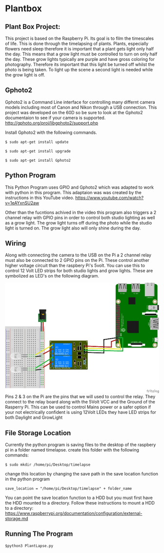 # Plantbox
## Plant Box Project:
This project is based on the Raspberry Pi. Its goal is to film the timescales of life. This is done through the timelapsing of plants. Plants, especially flowers need sleep therefore it is important that a plant gets light only half the day. This means that a grow light must be controlled to turn on only half the day. These grow lights typically are purple and have gross coloring for photography. Therefore its important that this light be turned off whilst the photo is being taken. To light up the scene a second light is needed while the grow light is off.

## Gphoto2
Gphoto2 is a Command Line interface for controlling many differnt camera models including most of Canon and Nikon through a USB connection. This project was developed on the 60D so be sure to look at the Gphoto2 documentaion to see if your camera is supported.
http://gphoto.org/proj/libgphoto2/support.php 

Install Gphoto2 with the following commands.
```
$ sudo apt-get install update
```
```
$ sudo apt-get install upgrade
```
```
$ sudo apt-get install Gphoto2
```

## Python Program
This Python Program uses GPIO and Gphoto2 which  was adapted to work with python in this program. 
This adaptaion was was created by the instructions in this YouTube video.
https://www.youtube.com/watch?v=1eAYxnSU2aw

Other than the fucntions achived in the video this program also triggers 
a 2 channel relay with GPIO pins in order to control both studio lighting as well as a grow light. 
The grow light turns off during the photo while the studio light is turned on. The grow light also will only shine during the day. 

## Wiring
Along with connecting the camera to the USB on the Pi a 2 channel relay must also be connected to 2 GPIO pins on the Pi. These control another higher voltage circuit than the raspbery Pi's 5volt. You can use this to control 12 Volt LED strips for both studio lights and grow lights. These are symbolized as LED's on the following diagram.

![alt text](https://github.com/elocremarc/Plantbox/blob/master/2%20Channel%20Relay%20Raspberry%20Pi.jpg)
Pins 2 & 3 on the Pi are the pins that we will used to control the relay. They connect to the relay board along with the 5Volt VCC and the Ground of the Rasperry Pi. This can be used to control Mains power or a safer option if your not electrically confident is using 12Volt LEDs they have LED strips for both Daylight and GrowLight

## File Storage Location
Currently the python program is saving files to the desktop of the raspbery pi in a folder named timelapse.
create this folder with the following commands:
```
$ sudo mkdir /home/pi/Desktop/timelapse
```
 change this location by changing the save path in the save location function in the python program
```
save_location = "/home/pi/Desktop/timelapse" + folder_name
```
You can point the save location function to a HDD but you must first have the HDD mounted to a directory.
Follow these instructions to mount a HDD to a directory: 
https://www.raspberrypi.org/documentation/configuration/external-storage.md
## Running The Program
```
$python3 PlantLapse.py
```
